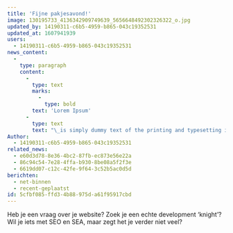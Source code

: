 ```yaml
---
title: 'Fijne pakjesavond!'
image: 130195733_4136342909749639_5656648492302326322_o.jpg
updated_by: 14190311-c6b5-4959-b865-043c19352531
updated_at: 1607941939
users:
  - 14190311-c6b5-4959-b865-043c19352531
news_content:
  -
    type: paragraph
    content:
      -
        type: text
        marks:
          -
            type: bold
        text: 'Lorem Ipsum'
      -
        type: text
        text: "\_is simply dummy text of the printing and typesetting industry. Lorem Ipsum has been the industry's standard dummy text ever since the 1500s, when an unknown printer took a galley of type and scrambled it to make a type specimen book. It has survived not only five centuries, but also the leap into electronic typesetting, remaining essentially unchanged. It was popularised in the 1960s with the release of Letraset sheets containing Lorem Ipsum passages, and more recently with desktop publishing software like Aldus PageMaker including versions of Lorem Ipsum."
Author:
  - 14190311-c6b5-4959-b865-043c19352531
related_news:
  - e60d3d78-8e36-4bc2-87fb-ec873e56e22a
  - 86c94c54-7e28-4ffa-b930-8be08a5f2f3e
  - 6619dd07-c12c-42fe-9f64-3c52b5ac0d5d
berichten:
  - net-binnen
  - recent-geplaatst
id: 5cfbf085-ffd3-4b88-975d-a61f95917cbd
---
```

Heb je een vraag over je website? Zoek je een echte development ‘knight’?
Wil je iets met SEO en SEA, maar zegt het je verder niet veel?
